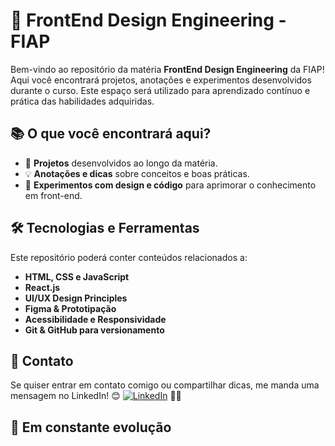 # 🚀 FrontEnd Design Engineering - FIAP

Bem-vindo ao repositório da matéria **FrontEnd Design Engineering** da FIAP! Aqui você encontrará projetos, anotações e experimentos desenvolvidos durante o curso. Este espaço será utilizado para aprendizado contínuo e prática das habilidades adquiridas.

## 📚 O que você encontrará aqui?

- 📝 **Projetos** desenvolvidos ao longo da matéria.
- 💡 **Anotações e dicas** sobre conceitos e boas práticas.
- 🎨 **Experimentos com design e código** para aprimorar o conhecimento em front-end.

## 🛠️ Tecnologias e Ferramentas

Este repositório poderá conter conteúdos relacionados a:

- **HTML, CSS e JavaScript**
- **React.js**
- **UI/UX Design Principles**
- **Figma & Prototipação**
- **Acessibilidade e Responsividade**
- **Git & GitHub para versionamento**

## 💬 Contato
 
Se quiser entrar em contato comigo ou compartilhar dicas, me manda uma mensagem no LinkedIn! 😊
[![LinkedIn](https://img.shields.io/badge/LinkedIn-celoselado-blue?logo=linkedin)](https://www.linkedin.com/in/celoselado/) 🐱‍🚀

## 🚧 Em constante evolução


